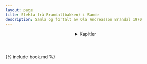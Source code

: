 ```yaml
---
layout: page
title: Slekta frå Brandal(bakken) i Sande
description: Samla og fortalt av Ola Andreasson Brandal 1970
---
```


<header>
<details>
<summary>Kapitler</summary>
<nav id="chapternav"></nav>
</details>
</header>

{% include book.md %}